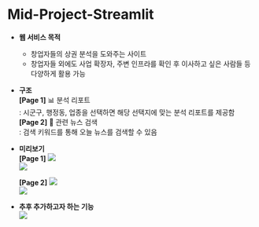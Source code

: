 # Mid-Project-Streamlit

* **웹 서비스 목적** 
  + 창업자들의 상권 분석을 도와주는 사이트
  + 창업자들 외에도 사업 확장자, 주변 인프라를 확인 후 이사하고 싶은 사람들 등 다양하게 활용 가능

* **구조**     
  **[Page 1]** 📊 분석 리포트        
  : 시군구, 행정동, 업종을 선택하면 해당 선택지에 맞는 분석 리포트를 제공함               
  **[Page 2]** 📑 관련 뉴스 검색       
  : 검색 키워드를 통해 오늘 뉴스를 검색할 수 있음

* **미리보기**     
  **[Page 1]** 
  <img src="https://i.imgur.com/KwDtFzF.png">    
  <img src="https://i.imgur.com/ZsgkyxO.png">     
       
  **[Page 2]**
  <img src="https://i.imgur.com/cZNXELP.png">    
  <img src="https://i.imgur.com/qy3JehI.png">       
  
* **추후 추가하고자 하는 기능**     
  <img src="https://i.imgur.com/ww4xKrq.png"> 
